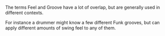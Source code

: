 

The terms Feel and Groove have a lot of overlap, but are generally used in different contexts.

For instance a drummer might know a few different Funk grooves, but can apply different amounts of swing feel to any of them.